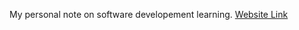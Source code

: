 My personal note on software developement learning. [Website Link](https://nutnut17.github.io/thulite-project/)
